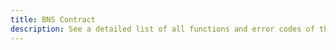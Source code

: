 ```yaml
---
title: BNS Contract
description: See a detailed list of all functions and error codes of the BNS contract.
---
```

<!--Commented on migration to docusaurus
export { convertBNSRefToMdx as getStaticProps } from '@common/data/bns-ref';
import { BNSErrorcodeReference, BNSFunctionReference } from '@components/bns-ref';

## Introduction

The [Blockchain Naming System (BNS)](/build-apps/references/bns) is implemented as a smart contract using Clarity.

Below is a list of public and read-only functions as well as error codes that can be returned by those methods.

## Public functions

<BNSFunctionReference {...props.mdx.publicFunctions} />

## Read-only functions

<BNSFunctionReference {...props.mdx.readonlyFunctions} />

## Error codes

<BNSErrorcodeReference {...props.mdx.errorCodes} />
-->